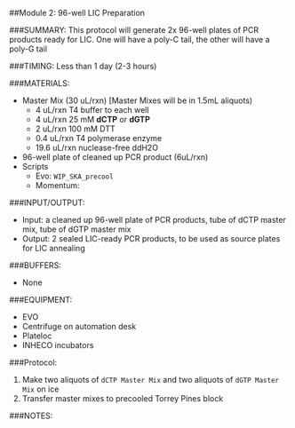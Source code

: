 ##Module 2: 96-well LIC Preparation 

###SUMMARY: 
This protocol will generate 2x 96-well plates of PCR products ready for LIC. One will have a poly-C tail, the other will have a poly-G tail 

###TIMING: Less than 1 day (2-3 hours) 

###MATERIALS: 
- Master Mix (30 uL/rxn) [Master Mixes will be in 1.5mL aliquots) 
   + 4 uL/rxn T4 buffer to each well
   + 4 uL/rxn 25 mM **dCTP** or **dGTP** 
   + 2 uL/rxn 100 mM DTT
   + 0.4 uL/rxn T4 polymerase enzyme
   + 19.6 uL/rxn nuclease-free ddH2O
- 96-well plate of cleaned up PCR product (6uL/rxn) 
- Scripts
  - Evo: `WIP_SKA_precool` 
  - Momentum: 

###INPUT/OUTPUT: 
- Input: a cleaned up 96-well plate of PCR products, tube of dCTP master mix, tube of dGTP master mix  
- Output: 2 sealed LIC-ready PCR products, to be used as source plates for LIC annealing 

###BUFFERS: 
- None

###EQUIPMENT: 
- EVO
- Centrifuge on automation desk 
- Plateloc 
- INHECO incubators

###Protocol: 

1. Make two aliquots of `dCTP Master Mix` and two aliquots of `dGTP Master Mix` on ice 
2. Transfer master mixes to precooled Torrey Pines block

###NOTES: 
